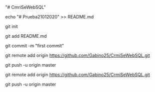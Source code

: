 "# CmriSeWebSQL" 

echo "# Prueba21012020" >> README.md

git init

git add README.md

git commit -m "first commit"

git remote add origin https://github.com/Gabino25/CrmiSeWebSQL.git

git push -u origin master

git remote add origin https://github.com/Gabino25/CrmiSeWebSQL.git

git push -u origin master

